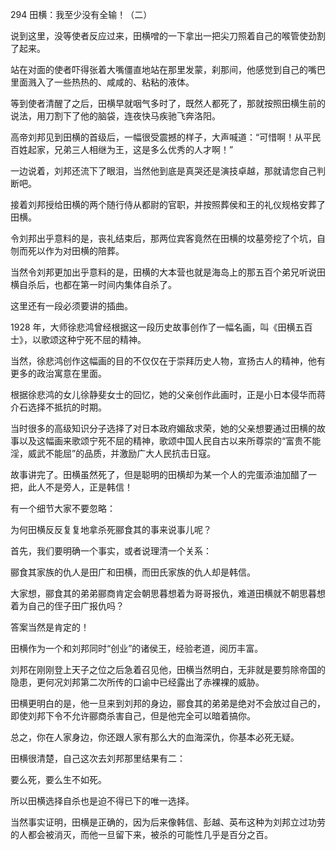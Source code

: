 294 田横：我至少没有全输！（二）



说到这里，没等使者反应过来，田横噌的一下拿出一把尖刀照着自己的喉管使劲割了起来。

站在对面的使者吓得张着大嘴僵直地站在那里发蒙，刹那间，他感觉到自己的嘴巴里面溅入了一些热热的、咸咸的、粘粘的液体。

等到使者清醒了之后，田横早就咽气多时了，既然人都死了，那就按照田横生前的说法，用刀割下了他的脑袋，连夜快马疾驰飞奔洛阳。

高帝刘邦见到田横的首级后，一幅很受震撼的样子，大声喊道：“可惜啊！从平民百姓起家，兄弟三人相继为王，这是多么优秀的人才啊！”

一边说着，刘邦还流下了眼泪，当然他到底是真哭还是演技卓越，那就请您自己判断吧。



接着刘邦授给田横的两个随行侍从都尉的官职，并按照葬侯和王的礼仪规格安葬了田横。

令刘邦出乎意料的是，丧礼结束后，那两位宾客竟然在田横的坟墓旁挖了个坑，自刎而死以作为对田横的陪葬。

当然令刘邦更加出乎意料的是，田横的大本营也就是海岛上的那五百个弟兄听说田横自杀后，也都在第一时间内集体自杀了。

这里还有一段必须要讲的插曲。



1928 年，大师徐悲鸿曾经根据这一段历史故事创作了一幅名画，叫《田横五百士》，以歌颂这种宁死不屈的精神。

当然，徐悲鸿创作这幅画的目的不仅仅在于崇拜历史人物，宣扬古人的精神，他有更多的政治寓意在里面。

根据徐悲鸿的女儿徐静斐女士的回忆，她的父亲创作此画时，正是小日本侵华而蒋介石选择不抵抗的时期。

当时很多的高级知识分子选择了对日本政府媚敌求荣，她的父亲想要通过田横的故事以及这幅画来歌颂宁死不屈的精神，歌颂中国人民自古以来所尊崇的“富贵不能淫，威武不能屈”的品质，并激励广大人民抗击日寇。



故事讲完了。田横虽然死了，但是聪明的田横却为某一个人的完蛋添油加醋了一把，此人不是旁人，正是韩信！

有一个细节大家不要忽略：

为何田横反反复复地拿杀死郦食其的事来说事儿呢？



首先，我们要明确一个事实，或者说理清一个关系：

郦食其家族的仇人是田广和田横，而田氏家族的仇人却是韩信。

大家想，郦食其的弟弟郦商肯定会朝思暮想着为哥哥报仇，难道田横就不朝思暮想着为自己的侄子田广报仇吗？

答案当然是肯定的！

田横作为一个和刘邦同时“创业”的诸侯王，经验老道，阅历丰富。

刘邦在刚刚登上天子之位之后急着召见他，田横当然明白，无非就是要剪除帝国的隐患，更何况刘邦第二次所传的口谕中已经露出了赤裸裸的威胁。

田横更明白的是，他一旦来到刘邦的身边，郦食其的弟弟是绝对不会放过自己的，即使刘邦下令不允许郦商杀害自己，但是他完全可以暗着搞你。

总之，你在人家身边，你还跟人家有那么大的血海深仇，你基本必死无疑。

田横很清楚，自己这次去刘邦那里结果有二：

要么死，要么生不如死。

所以田横选择自杀也是迫不得已下的唯一选择。

当然事实证明，田横是正确的，因为后来像韩信、彭越、英布这种为刘邦立过功劳的人都会被消灭，而他一旦留下来，被杀的可能性几乎是百分之百。


